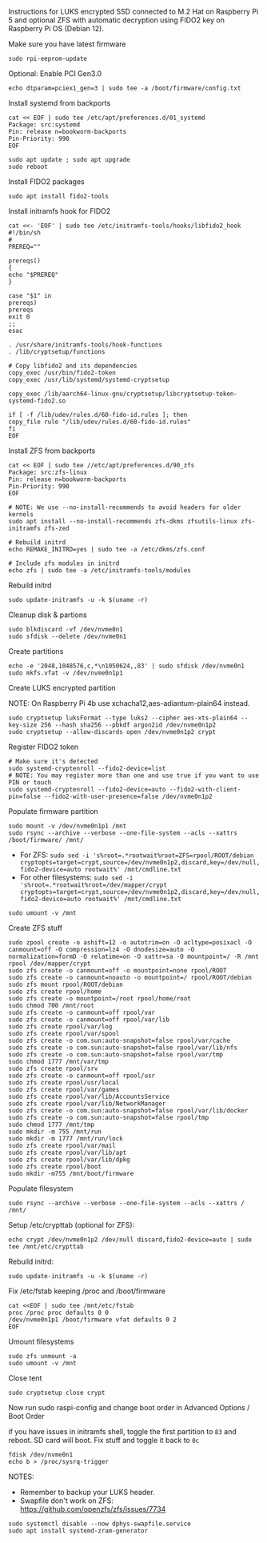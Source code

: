 Instructions for LUKS encrypted SSD connected to M.2 Hat on Raspberry Pi 5 and optional ZFS with automatic decryption using FIDO2 key on Raspberry Pi OS (Debian 12).

Make sure you have latest firmware

`sudo rpi-eeprom-update`

Optional: Enable PCI Gen3.0

`echo dtparam=pciex1_gen=3 | sudo tee -a /boot/firmware/config.txt`

Install systemd from backports

```
cat << EOF | sudo tee /etc/apt/preferences.d/01_systemd
Package: src:systemd
Pin: release n=bookworm-backports
Pin-Priority: 990
EOF

sudo apt update ; sudo apt upgrade
sudo reboot
```

Install FIDO2 packages

`sudo apt install fido2-tools`

Install initramfs hook for FIDO2

```
cat <<- 'EOF' | sudo tee /etc/initramfs-tools/hooks/libfido2_hook
#!/bin/sh
#
PREREQ=""

prereqs()
{
echo "$PREREQ"
}

case "$1" in
prereqs)
prereqs
exit 0
;;
esac

. /usr/share/initramfs-tools/hook-functions
. /lib/cryptsetup/functions

# Copy libfido2 and its dependencies
copy_exec /usr/bin/fido2-token
copy_exec /usr/lib/systemd/systemd-cryptsetup

copy_exec /lib/aarch64-linux-gnu/cryptsetup/libcryptsetup-token-systemd-fido2.so

if [ -f /lib/udev/rules.d/60-fido-id.rules ]; then
copy_file rule "/lib/udev/rules.d/60-fido-id.rules"
fi
EOF
```

Install ZFS from backports

```
cat << EOF | sudo tee //etc/apt/preferences.d/90_zfs
Package: src:zfs-linux
Pin: release n=bookworm-backports
Pin-Priority: 990
EOF

# NOTE: We use --no-install-recommends to avoid headers for older kernels
sudo apt install --no-install-recommends zfs-dkms zfsutils-linux zfs-initramfs zfs-zed

# Rebuild initrd
echo REMAKE_INITRD=yes | sudo tee -a /etc/dkms/zfs.conf

# Include zfs modules in initrd
echo zfs | sudo tee -a /etc/initramfs-tools/modules
```

Rebuild initrd

`sudo update-initramfs -u -k $(uname -r)`

Cleanup disk & partions

```
sudo blkdiscard -vf /dev/nvme0n1
sudo sfdisk --delete /dev/nvme0n1
```

Create partitions

```
echo -e '2048,1048576,c,*\n1050624,,83' | sudo sfdisk /dev/nvme0n1
sudo mkfs.vfat -v /dev/nvme0n1p1
```

Create LUKS encrypted partition

NOTE: On Raspberry Pi 4b use xchacha12,aes-adiantum-plain64 instead.

```
sudo cryptsetup luksFormat --type luks2 --cipher aes-xts-plain64 --key-size 256 --hash sha256 --pbkdf argon2id /dev/nvme0n1p2
sudo cryptsetup --allow-discards open /dev/nvme0n1p2 crypt
```

Register FIDO2 token

```
# Make sure it's detected
sudo systemd-cryptenroll --fido2-device=list
# NOTE: You may register more than one and use true if you want to use PIN or touch
sudo systemd-cryptenroll --fido2-device=auto --fido2-with-client-pin=false --fido2-with-user-presence=false /dev/nvme0n1p2
```

Populate firmware partition

```
sudo mount -v /dev/nvme0n1p1 /mnt
sudo rsync --archive --verbose --one-file-system --acls --xattrs /boot/firmware/ /mnt/
```

- For ZFS:
`sudo sed -i 's%root=.*rootwait%root=ZFS=rpool/ROOT/debian cryptopts=target=crypt,source=/dev/nvme0n1p2,discard,key=/dev/null,fido2-device=auto rootwait%' /mnt/cmdline.txt`
- For other filesystems:
`sudo sed -i 's%root=.*rootwait%root=/dev/mapper/crypt cryptopts=target=crypt,source=/dev/nvme0n1p2,discard,key=/dev/null,fido2-device=auto rootwait%' /mnt/cmdline.txt`

`sudo umount -v /mnt`

Create ZFS stuff

```
sudo zpool create -o ashift=12 -o autotrim=on -O acltype=posixacl -O canmount=off -O compression=lz4 -O dnodesize=auto -O normalization=formD -O relatime=on -O xattr=sa -O mountpoint=/ -R /mnt rpool /dev/mapper/crypt
sudo zfs create -o canmount=off -o mountpoint=none rpool/ROOT
sudo zfs create -o canmount=noauto -o mountpoint=/ rpool/ROOT/debian
sudo zfs mount rpool/ROOT/debian
sudo zfs create rpool/home
sudo zfs create -o mountpoint=/root rpool/home/root
sudo chmod 700 /mnt/root
sudo zfs create -o canmount=off rpool/var
sudo zfs create -o canmount=off rpool/var/lib
sudo zfs create rpool/var/log
sudo zfs create rpool/var/spool
sudo zfs create -o com.sun:auto-snapshot=false rpool/var/cache
sudo zfs create -o com.sun:auto-snapshot=false rpool/var/lib/nfs
sudo zfs create -o com.sun:auto-snapshot=false rpool/var/tmp
sudo chmod 1777 /mnt/var/tmp
sudo zfs create rpool/srv
sudo zfs create -o canmount=off rpool/usr
sudo zfs create rpool/usr/local
sudo zfs create rpool/var/games
sudo zfs create rpool/var/lib/AccountsService
sudo zfs create rpool/var/lib/NetworkManager
sudo zfs create -o com.sun:auto-snapshot=false rpool/var/lib/docker
sudo zfs create -o com.sun:auto-snapshot=false rpool/tmp
sudo chmod 1777 /mnt/tmp
sudo mkdir -m 755 /mnt/run
sudo mkdir -m 1777 /mnt/run/lock
sudo zfs create rpool/var/mail
sudo zfs create rpool/var/lib/apt
sudo zfs create rpool/var/lib/dpkg
sudo zfs create rpool/boot
sudo mkdir -m755 /mnt/boot/firmware
```

Populate filesystem

`sudo rsync --archive --verbose --one-file-system --acls --xattrs / /mnt/`

Setup /etc/crypttab (optional for ZFS):

`echo crypt /dev/nvme0n1p2 /dev/null discard,fido2-device=auto | sudo tee /mnt/etc/crypttab`

Rebuild initrd:

`sudo update-initramfs -u -k $(uname -r)`

Fix /etc/fstab keeping /proc and /boot/firmware

```
cat <<EOF | sudo tee /mnt/etc/fstab
proc /proc proc defaults 0 0
/dev/nvme0n1p1 /boot/firmware vfat defaults 0 2
EOF
```

Umount filesystems

```
sudo zfs unmount -a
sudo umount -v /mnt
```

Close tent

`sudo cryptsetup close crypt`

Now run sudo raspi-config and change boot order in Advanced Options / Boot Order

if you have issues in initramfs shell, toggle the first partition to `83`
and reboot. SD card will boot. Fix stuff and toggle it back to `0c`

```
fdisk /dev/nvme0n1
echo b > /proc/sysrq-trigger
```

NOTES:
- Remember to backup your LUKS header.
- Swapfile don't work on ZFS: https://github.com/openzfs/zfs/issues/7734

```
sudo systemctl disable --now dphys-swapfile.service
sudo apt install systemd-zram-generator
```
